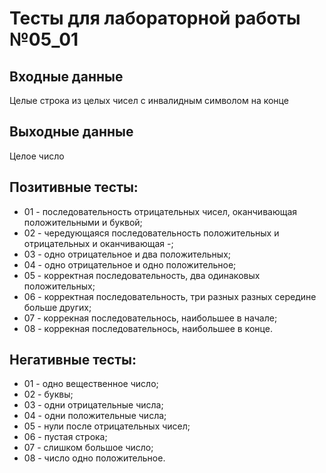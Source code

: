 # Тесты для лабораторной работы №05_01

## Входные данные
Целые строка из целых чисел с инвалидным символом на конце

## Выходные данные
Целое число

## Позитивные тесты:
- 01 - последовательность отрицательных чисел, оканчивающая положительными и буквой;
- 02 - чередующаяся последовательность положительных и отрицательных и оканчивающая -;
- 03 - одно отрицательное и два положительных;
- 04 - одно отрицательное и одно положительное;
- 05 - корректная последовательность, два одинаковых положительных;
- 06 - корректная последовательность, три разных разных середине больше других;
- 07 - коррекная последовательнось, наибольшее в начале;
- 08 - коррекная последовательнось, наибольшее в конце.
## Негативные тесты:
- 01 - одно вещественное число;
- 02 - буквы;
- 03 - одни отрицательные числа;
- 04 - одни положительные числа;
- 05 - нули после отрицательных чисел;
- 06 - пустая строка;
- 07 - слишком большое число;
- 08 - число одно положительное.
